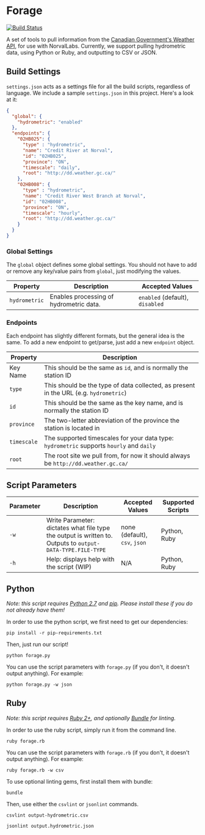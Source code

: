# Forage
[![Build Status](https://travis-ci.org/NorvalLabs/forage.svg?branch=master)](https://travis-ci.org/NorvalLabs/forage)

A set of tools to pull information from the [Canadian Government's Weather API](http://dd.weather.gc.ca/), for use with NorvalLabs. Currently, we support pulling hydrometric data, using Python or Ruby, and outputting to CSV or JSON.

## Build Settings

`settings.json` acts as a settings file for all the build scripts, regardless of language. We include a sample `settings.json` in this project. Here's a look at it:

```json
{
  "global": {
    "hydrometric": "enabled"
  },
  "endpoints": {
    "02HB025": {
      "type" : "hydrometric",
      "name": "Credit River at Norval",
      "id": "02HB025",
      "province": "ON",
      "timescale": "daily",
      "root": "http://dd.weather.gc.ca/"
    },
    "02HB008": {
      "type" : "hydrometric",
      "name": "Credit River West Branch at Norval",
      "id": "02HB008",
      "province": "ON",
      "timescale": "hourly",
      "root": "http://dd.weather.gc.ca/"
    }
  }
}
```

### Global Settings

The `global` object defines some global settings. You should not have to add or remove any key/value pairs from `global`, just modifying the values.

| Property | Description | Accepted Values |
| --- | --- | --- |
| `hydrometric` | Enables processing of hydrometric data. | `enabled` (default), `disabled` |

### Endpoints

Each endpoint has slightly different formats, but the general idea is the same. To add a new endpoint to get/parse, just add a new `endpoint` object.

| Property | Description |
|---|---|
| Key Name | This should be the same as `id`, and is normally the station ID |
| `type` | This should be the type of data collected, as present in the URL (e.g. `hydrometric`) |
| `id` | This should be the same as the key name, and is normally the station ID |
| `province` | The two-letter abbreviation of the province the station is located in |
| `timescale` | The supported timescales for your data type: `hydrometric` supports `hourly` and `daily` |
| `root` | The root site we pull from, for now it should always be `http://dd.weather.gc.ca/` |

## Script Parameters

| Parameter | Description | Accepted Values | Supported Scripts |
|---|---| --- | --- |
| `-w` | Write Parameter: dictates what file type the output is written to. Outputs to `output-DATA-TYPE.FILE-TYPE` | none (default), `csv`, `json` | Python, Ruby |
| `-h` | Help: displays help with the script (WIP) | N/A | Python, Ruby |

## Python

*Note: this script requires [Python 2.7](https://www.python.org/) and [pip](https://pip.pypa.io/en/stable/). Please install these if you do not already have them!*

In order to use the python script, we first need to get our dependencies:

```
pip install -r pip-requirements.txt
```

Then, just run our script!

```
python forage.py
```

You can use the script parameters with `forage.py` (if you don't, it doesn't output anything). For example:

```
python forage.py -w json
```

## Ruby

*Note: this script requires [Ruby 2+](https://www.ruby-lang.org/en/), and optionally [Bundle](http://bundler.io/) for linting.*

In order to use the ruby script, simply run it from the command line.

```
ruby forage.rb
```

You can use the script parameters with `forage.rb` (if you don't, it doesn't output anything). For example:

```
ruby forage.rb -w csv
```

To use optional linting gems, first install them with bundle:

```
bundle
```

Then, use either the `csvlint` or  `jsonlint` commands.

```
csvlint output-hydrometric.csv

jsonlint output.hydrometric.json
```
